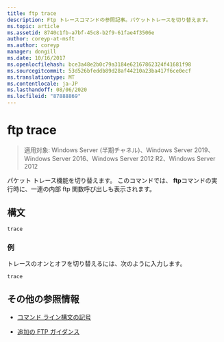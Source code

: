```yaml
---
title: ftp trace
description: Ftp トレースコマンドの参照記事。パケットトレースを切り替えます。
ms.topic: article
ms.assetid: 8740c1fb-a7bf-45c8-b2f9-61fae4f3506e
author: coreyp-at-msft
ms.author: coreyp
manager: dongill
ms.date: 10/16/2017
ms.openlocfilehash: bce3a48e2b0c79a3184e62167862324f41681f98
ms.sourcegitcommit: 53d526bfeddb89d28af44210a23ba417f6ce0ecf
ms.translationtype: MT
ms.contentlocale: ja-JP
ms.lasthandoff: 08/06/2020
ms.locfileid: "87888869"
---
```

# <a name="ftp-trace"></a>ftp trace

> 適用対象: Windows Server (半期チャネル)、Windows Server 2019、Windows Server 2016、Windows Server 2012 R2、Windows Server 2012

パケット トレース機能を切り替えます。 このコマンドでは、 **ftp**コマンドの実行時に、一連の内部 ftp 関数呼び出しも表示されます。

## <a name="syntax"></a>構文

```
trace
```

### <a name="examples"></a>例

トレースのオンとオフを切り替えるには、次のように入力します。

```
trace
```

## <a name="additional-references"></a>その他の参照情報

- [コマンド ライン構文の記号](command-line-syntax-key.md)

- [追加の FTP ガイダンス](/previous-versions/orphan-topics/ws.10/cc756013(v=ws.10))
